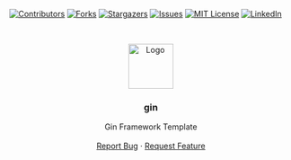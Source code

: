 [![Contributors][contributors-shield]][contributors-url]
[![Forks][forks-shield]][forks-url]
[![Stargazers][stars-shield]][stars-url]
[![Issues][issues-shield]][issues-url]
[![MIT License][license-shield]][license-url]
[![LinkedIn][linkedin-shield]][linkedin-url]



<!-- PROJECT LOGO -->
<br />
<p align="center">
  <a href="https://github.com/Reza4096/gin">
    <img src="https://www.biography.com/.image/t_share/MTgxMTU0MjU1ODkyMTI4ODU2/gettyimages-491422932-copy.jpg" alt="Logo" width="80" height="80">
  </a>

  <h3 align="center">gin</h3>

  <p align="center">
    Gin Framework Template 
    <br />
    <br />
    <a href="https://github.com/Reza4096/gin/issues">Report Bug</a>
    ·
    <a href="https://github.com/Reza4096/gin/issues">Request Feature</a>
  </p>
</p>




<!-- MARKDOWN LINKS & IMAGES -->
<!-- https://www.markdownguide.org/basic-syntax/#reference-style-links -->
[contributors-shield]: https://img.shields.io/github/contributors/Reza4096/gin.svg?style=for-the-badge
[contributors-url]: https://github.com/Reza4096/gin/graphs/contributors
[forks-shield]: https://img.shields.io/github/forks/Reza4096/gin.svg?style=for-the-badge
[forks-url]: https://github.com/Reza4096/gin/network/members
[stars-shield]: https://img.shields.io/github/stars/Reza4096/gin.svg?style=for-the-badge
[stars-url]: https://github.com/Reza4096/gin/stargazers
[issues-shield]: https://img.shields.io/github/issues/Reza4096/gin.svg?style=for-the-badge
[issues-url]: https://github.com/Reza4096/gin/issues
[license-shield]: https://img.shields.io/github/license/Reza4096/gin.svg?style=for-the-badge
[license-url]: https://github.com/Reza4096/gin/blob/master/LICENSE.txt
[linkedin-shield]: https://img.shields.io/badge/-LinkedIn-black.svg?style=for-the-badge&logo=linkedin&colorB=555
[linkedin-url]: https://www.linkedin.com/in/alireza-rezazadeh-39b05616a/